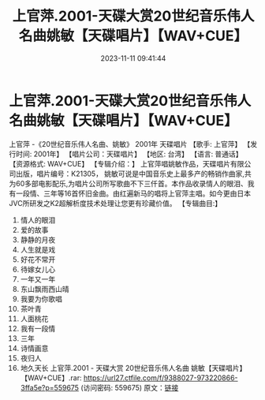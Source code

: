 ﻿---
title: 上官萍.2001-天碟大赏20世纪音乐伟人名曲姚敏【天碟唱片】【WAV+CUE】
date: 2023-11-11 09:41:44
categories: WAV车载音乐、镜像
tags: 华语中文
---
# 上官萍.2001-天碟大赏20世纪音乐伟人名曲姚敏【天碟唱片】【WAV+CUE】

上官萍 -《20世纪音乐伟人名曲、姚敏》 2001年 天碟唱片
【歌手: 上官萍】
【发行时间: 2001年】
【唱片公司：天碟唱片】
【地区: 台湾】
【语言: 普通话】
【资源格式: WAV+CUE】
【专辑介绍：】
上官萍唱姚敏作品，天碟唱片有限公司出版，唱片编号：K21305，
姚敏可说是中国音乐史上最多产的畅销作曲家,共为60多部电影配乐,为唱片公司所写歌曲不下三仟首。本作品收录情人的眼泪、我有一段情、三年等16首怀旧金曲。由红遍新马的唱将上官萍主唱。如今更由日本JVC所研发之K2超解析度技术处理让您更有珍藏价值。
【专辑曲目:】
01. 情人的眼泪
02. 爱的故事
03. 静静的月夜
04. 人生就是戏
05. 好花不常开
06. 待嫁女儿心
07. 一年又一年
08. 东山飘雨西山晴
09. 我要为你歌唱
10. 茶叶青
11. 人面桃花
12. 我有一段情
13. 三年
14. 诗情画意
15. 夜归人
16. 地久天长
上官萍.2001 - 天碟大赏 20世纪音乐伟人名曲 姚敏【天碟唱片】【WAV+CUE】.rar: https://url27.ctfile.com/f/9388027-973220866-3ffa5e?p=559675
(访问密码: 559675)
原文：[链接](https://blog.sina.com.cn/s/blog_1647c7e76010313rc.html)